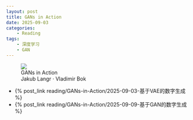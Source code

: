 ```yaml
---
layout: post
title: GANs in Action
date: 2025-09-03
categories:
    - Reading
tags:
    - 深度学习
    - GAN
---
```


<figure class="book-cover">
  <img src="/assets/images/books/gans-in-action.png" />
  <figcaption>
    GANs in Action
    <br />
    <span class="book-authors">Jakub Langr · Vladimir Bok</span>
  </figcaption>
</figure>

- {% post_link reading/GANs-in-Action/2025-09-03-基于VAE的数字生成 %}
- {% post_link reading/GANs-in-Action/2025-09-09-基于GAN的数字生成 %}